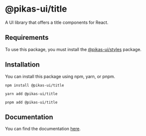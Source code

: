 # @pikas-ui/title

A UI library that offers a title components for React.

## Requirements

To use this package, you must install the [@pikas-ui/styles](https://pikas-ui.vercel.app/utilities/styles) package.

## Installation

You can install this package using npm, yarn, or pnpm.

```
npm install @pikas-ui/title
```

```
yarn add @pikas-ui/title
```

```
pnpm add @pikas-ui/title
```

## Documentation

You can find the documentation [here](https://pikas-ui.vercel.app).